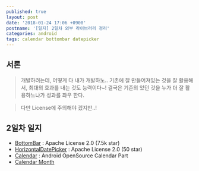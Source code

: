 ```yaml
---
published: true
layout: post
date: '2018-01-24 17:06 +0900'
postname: '[일지] 2일차 외부 라이브러리 정리'
categories: android
tags: calendar bottombar datepicker
---
```

## 서론

> 개발하려는데, 어떻게 다 내가 개발하노.. 기존에 잘 만들어져있는 것을 잘 활용해서, 최대의 효과를 내는 것도 능력이다~! 결국은 기존의 있던 것을 누가 더 잘 활용하느냐가 성과를 좌우 한다.

> 다만 License에 주의해야 겠지만..!

## 2일차 일지
- [BottomBar](https://github.com/roughike/BottomBar) : Apache License 2.0 (7.5k star)
- [HorizontalDatePicker](https://github.com/jhonnyx2012/HorizontalPicker) : Apache License 2.0 (50 star)
- [Calendar](https://android.googlesource.com/platform/packages/apps/Calendar/+/nougat-release)
: Android OpenSource Calendar Part
- [Calendar Month](https://android.googlesource.com/platform/packages/apps/Calendar/+/nougat-release/src/com/android/calendar/month/)

